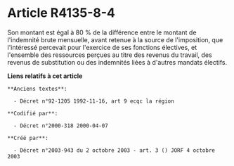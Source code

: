 # Article R4135-8-4

Son montant est égal à 80 % de la différence entre le montant de l'indemnité brute mensuelle, avant retenue à la source de
l'imposition, que l'intéressé percevait pour l'exercice de ses fonctions électives, et l'ensemble des ressources perçues au
titre des revenus du travail, des revenus de substitution ou des indemnités liées à d'autres mandats électifs.

**Liens relatifs à cet article**

	**Anciens textes**:

	  - Décret n°92-1205 1992-11-16, art 9 ecqc la région

	**Codifié par**:

	  - Décret n°2000-318 2000-04-07

	**Créé par**:

	  - Décret n°2003-943 du 2 octobre 2003 - art. 3 () JORF 4 octobre 2003
